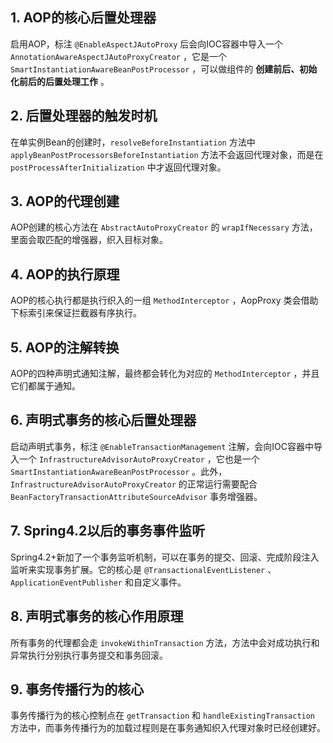 ## 1. AOP的核心后置处理器

启用AOP，标注 `@EnableAspectJAutoProxy` 后会向IOC容器中导入一个 `AnnotationAwareAspectJAutoProxyCreator` ，它是一个 `SmartInstantiationAwareBeanPostProcessor` ，可以做组件的 **创建前后、初始化前后的后置处理工作** 。

## 2. 后置处理器的触发时机

在单实例Bean的创建时，`resolveBeforeInstantiation` 方法中 `applyBeanPostProcessorsBeforeInstantiation` 方法不会返回代理对象，而是在 `postProcessAfterInitialization` 中才返回代理对象。

## 3. AOP的代理创建

AOP创建的核心方法在 `AbstractAutoProxyCreator` 的 `wrapIfNecessary` 方法，里面会取匹配的增强器，织入目标对象。

## 4. AOP的执行原理

AOP的核心执行都是执行织入的一组 `MethodInterceptor` ，AopProxy 类会借助下标索引来保证拦截器有序执行。

## 5. AOP的注解转换

AOP的四种声明式通知注解，最终都会转化为对应的 `MethodInterceptor` ，并且它们都属于通知。

## 6. 声明式事务的核心后置处理器

启动声明式事务，标注 `@EnableTransactionManagement` 注解，会向IOC容器中导入一个 `InfrastructureAdvisorAutoProxyCreator` ，它也是一个 `SmartInstantiationAwareBeanPostProcessor` 。此外， `InfrastructureAdvisorAutoProxyCreator` 的正常运行需要配合 `BeanFactoryTransactionAttributeSourceAdvisor` 事务增强器。

## 7. Spring4.2以后的事务事件监听

Spring4.2+新加了一个事务监听机制，可以在事务的提交、回滚、完成阶段注入监听来实现事务扩展。它的核心是 `@TransactionalEventListener` 、`ApplicationEventPublisher` 和自定义事件。

## 8. 声明式事务的核心作用原理

所有事务的代理都会走 `invokeWithinTransaction` 方法，方法中会对成功执行和异常执行分别执行事务提交和事务回滚。

## 9. 事务传播行为的核心

事务传播行为的核心控制点在 `getTransaction` 和 `handleExistingTransaction` 方法中，而事务传播行为的加载过程则是在事务通知织入代理对象时已经创建好。